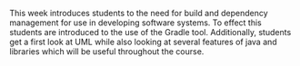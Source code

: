 This week introduces students to the need for build and dependency management for use in developing software systems. To
effect this students are introduced to the use of the Gradle tool. Additionally, students get a first look at UML while also
looking at several features of java and libraries which will be useful throughout the course.
